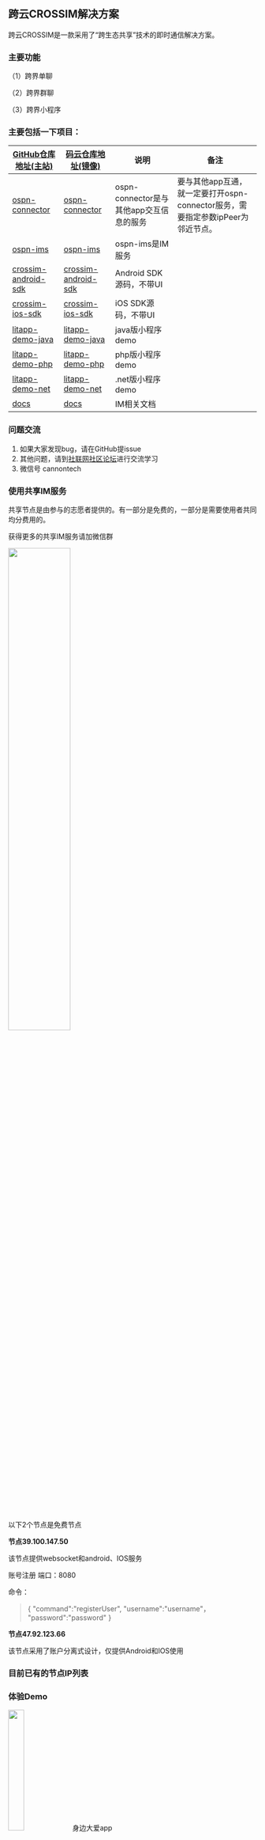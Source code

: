 ## 跨云CROSSIM解决方案

跨云CROSSIM是一款采用了“跨生态共享”技术的即时通信解决方案。

### 主要功能
（1）跨界单聊

（2）跨界群聊

（3）跨界小程序

### 主要包括一下项目：

| [GitHub仓库地址(主站)](https://github.com/openbpi/crossim)      | [码云仓库地址(镜像)](https://gitee.com/apowner)        | 说明                                                                                      | 备注                                           |
| ------------------------------------------------------------ | ----------------------------------------------------- | ----------------------------------------------------------------------------------------- | ---------------------------------------------- |
| [ospn-connector](https://github.com/openbpi/ospn-connector)             | [ospn-connector](https://gitee.com/apowner/ospn-connector)             | ospn-connector是与其他app交互信息的服务                                 | 要与其他app互通，就一定要打开ospn-connector服务，需要指定参数ipPeer为邻近节点。       |
| [ospn-ims](https://github.com/openbpi/ospn-ims)             | [ospn-ims](https://gitee.com/apowner/ospn-ims)             | ospn-ims是IM服务                                 |                            |
| [crossim-android-sdk](https://github.com/openbpi/crossim-android-sdk) | [crossim-android-sdk](https://gitee.com/apowner/osnsdk-android) | Android SDK源码，不带UI                                                           |                                     |
| [crossim-ios-sdk](https://github.com/openbpi/crossim-ios-sdk) | [crossim-ios-sdk](https://gitee.com/apowner/osnsdk-ios) | iOS SDK源码，不带UI                                                           |                                     |
| [litapp-demo-java](https://github.com/openbpi/crossim-litapp-java-demo) | [litapp-demo-java](https://gitee.com/apowner/ospn-litapp-demo) | java版小程序demo                                                           |                                     |
| [litapp-demo-php](https://github.com/openbpi/crossim-litapp-php-demo) | [litapp-demo-php](https://gitee.com/apowner/ospn-litapp-php-demo) | php版小程序demo                                                           |                                     |
| [litapp-demo-net](https://github.com/openbpi/crossim-litapp-dot-net-demo) | [litapp-demo-net](https://gitee.com/apowner/ospn-litapp-dot-net-demo) | .net版小程序demo                                                           |                                     |
| [docs](https://github.com/)                 | [docs](https://gitee.com/)                 | IM相关文档 |                                                |  |


### 问题交流

1. 如果大家发现bug，请在GitHub提issue
2. 其他问题，请到[社联网社区论坛](http://47.92.123.66:8080)进行交流学习
3. 微信号 cannontech

### 使用共享IM服务
共享节点是由参与的志愿者提供的。有一部分是免费的，一部分是需要使用者共同均分费用的。

获得更多的共享IM服务请加微信群

<img src="http://www.openspn.com/groupid.jpg" width = 50% height = 50% />

以下2个节点是免费节点

**节点39.100.147.50**

该节点提供websocket和android、IOS服务

账号注册
端口：8080

命令：
>{
>"command":"registerUser",
>"username":"username"，
>"password":"password"
>}

**节点47.92.123.66**

该节点采用了账户分离式设计，仅提供Android和IOS使用


### 目前已有的节点IP列表

### 体验Demo

<img src="https://pwelfare.com/download/1.png" width = 25% height = 25% />
身边大爱app

华为、小米、OPPO、vivo应用市场可下载。

[下载地址 ](https://pwelfare.com/download)


<img src="https://www.yjj520.com/assets/images/logo.png" width = 100% height = 100% />
圆家家app

华为、小米、OPPO、vivo应用市场可下载。

[下载地址 www.yjj520.com](https://www.yjj520.com) 

<img src="http://www.openspn.com/tubiao19.png" width = 25% height = 25% />
跨云社联网app

小米、OPPO、vivo应用市场可下载。

[下载地址 ](http://www.openspn.com/download.html)


<img src="http://www.openspn.com/picture/chewlogo.jpg" width = 25% height = 25% />
教育全景地图app

OPPO、vivo应用市场可下载。

[下载地址 ](http://www.openspn.com/deploy/chewbank_20210920.apk)


#### 应用截图

<img src="" width = 50% height = 50% />

<img src="" width = 50% height = 50% />

<img src="" width = 50% height = 50% />

<img src="" width = 50% height = 50% />

<img src="" width = 50% height = 50% />

<img src="" width = 50% height = 50% />

<img src="" width = 50% height = 50% />

<img src="" width = 50% height = 50% />

<img src="" width = 50% height = 50% />

<img src="" width = 50% height = 50% />

## 编译

## 升级说明

## 特别感谢

您的star是我们坚持做“跨生态共享”技术的动力🙏🙏🙏🙏🙏

